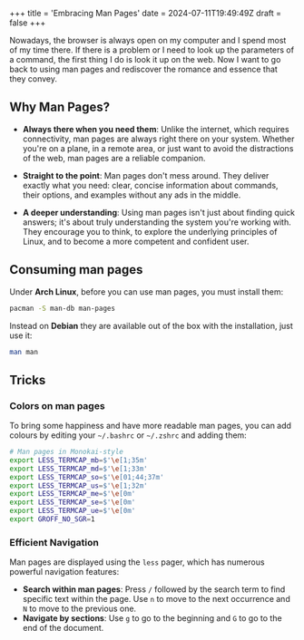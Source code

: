 +++
title = 'Embracing Man Pages'
date = 2024-07-11T19:49:49Z
draft = false
+++

Nowadays, the browser is always open on my computer and I spend most of my time there. If there is a problem or I need to look up the parameters of a command, the first thing I do is look it up on the web. Now I want to go back to using man pages and rediscover the romance and essence that they convey.

## Why Man Pages?

- **Always there when you need them**: Unlike the internet, which requires connectivity, man pages are always right there on your system. Whether you're on a plane, in a remote area, or just want to avoid the distractions of the web, man pages are a reliable companion.

- **Straight to the point**: Man pages don't mess around. They deliver exactly what you need: clear, concise information about commands, their options, and examples without any ads in the middle.

- **A deeper understanding**: Using man pages isn't just about finding quick answers; it's about truly understanding the system you're working with. They encourage you to think, to explore the underlying principles of Linux, and to become a more competent and confident user.

## Consuming man pages

Under **Arch Linux**, before you can use man pages, you must install them:

```bash
pacman -S man-db man-pages
```

Instead on **Debian** they are available out of the box with the installation, just use it:

```bash
man man
```

## Tricks

### Colors on man pages

To bring some happiness and have more readable man pages, you can add colours by editing your `~/.bashrc` or `~/.zshrc` and adding them:

```bash
# Man pages in Monokai-style
export LESS_TERMCAP_mb=$'\e[1;35m'
export LESS_TERMCAP_md=$'\e[1;33m'
export LESS_TERMCAP_so=$'\e[01;44;37m'
export LESS_TERMCAP_us=$'\e[1;32m'
export LESS_TERMCAP_me=$'\e[0m'
export LESS_TERMCAP_se=$'\e[0m'
export LESS_TERMCAP_ue=$'\e[0m'
export GROFF_NO_SGR=1
```

### Efficient Navigation

Man pages are displayed using the `less` pager, which has numerous powerful navigation features:

- **Search within man pages**: Press `/` followed by the search term to find specific text within the page. Use `n` to move to the next occurrence and `N` to move to the previous one.
- **Navigate by sections**: Use `g` to go to the beginning and `G` to go to the end of the document.
